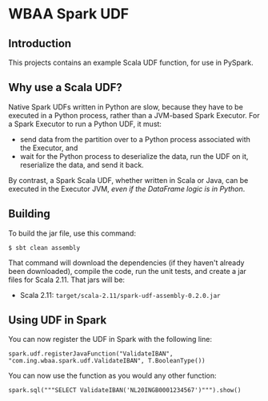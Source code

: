 # WBAA Spark UDF 

## Introduction

This projects contains an example Scala UDF function, for use in PySpark.

## Why use a Scala UDF?

Native Spark UDFs written in Python are slow, because they have to be
executed in a Python process, rather than a JVM-based Spark Executor.
For a Spark Executor to run a Python UDF, it must:

* send data from the partition over to a Python process associated with
  the Executor, and
* wait for the Python process to deserialize the data, run the UDF on it,
  reserialize the data, and send it back.

By contrast, a Spark Scala UDF, whether written in Scala or Java, can be executed
in the Executor JVM, _even if the DataFrame logic is in Python_.

## Building

To build the jar file, use this command:

```
$ sbt clean assembly
```

That command will download the dependencies (if they haven't already been
downloaded), compile the code, run the unit tests, and create a jar files 
for Scala 2.11. That jars will be:

* Scala 2.11: `target/scala-2.11/spark-udf-assembly-0.2.0.jar`

## Using UDF in Spark
You can now register the UDF in Spark with the following line:
```
spark.udf.registerJavaFunction("ValidateIBAN", "com.ing.wbaa.spark.udf.ValidateIBAN", T.BooleanType())
```
You can now use the function as you would any other function:
```
spark.sql("""SELECT ValidateIBAN('NL20INGB0001234567')""").show()
```
[Apache Spark]: http://spark.apache.org
[SBT]: http://scala-sbt.org
